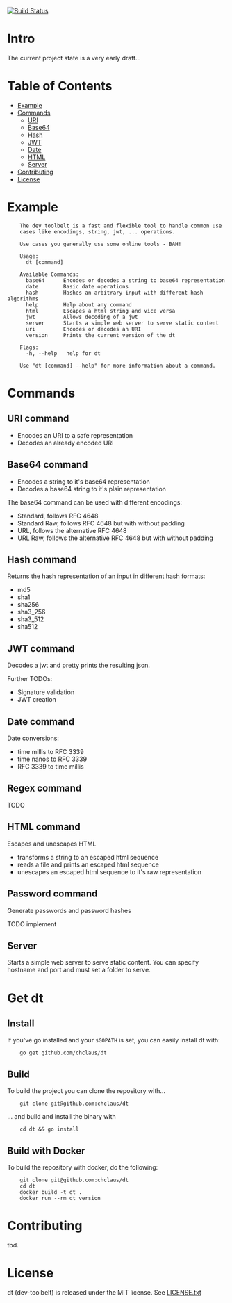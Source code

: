 [![Build Status](https://travis-ci.org/chclaus/dt.svg?branch=master)](https://travis-ci.org/chclaus/dt)

# Intro
The current project state is a very early draft...

# Table of Contents

- [Example](#example)
- [Commands](#commands)
  * [URI](#uri-command)
  * [Base64](#base64-command)
  * [Hash](#hash-command)
  * [JWT](#jwt-command)
  * [Date](#date-command)
  * [HTML](#html-command)
  * [Server](#server)
- [Contributing](#contributing)
- [License](#license)

# Example
        The dev toolbelt is a fast and flexible tool to handle common use
        cases like encodings, string, jwt, ... operations.

        Use cases you generally use some online tools - BAH!

        Usage:
          dt [command]

        Available Commands:
          base64      Encodes or decodes a string to base64 representation
          date        Basic date operations
          hash        Hashes an arbitrary input with different hash algorithms
          help        Help about any command
          html        Escapes a html string and vice versa
          jwt         Allows decoding of a jwt
          server      Starts a simple web server to serve static content
          uri         Encodes or decodes an URI
          version     Prints the current version of the dt

        Flags:
          -h, --help   help for dt

        Use "dt [command] --help" for more information about a command.

# Commands

## URI command
- Encodes an URI to a safe representation
- Decodes an already encoded URI

## Base64 command
- Encodes a string to it's base64 representation
- Decodes a base64 string to it's plain representation

The base64 command can be used with different encodings:
- Standard, follows RFC 4648
- Standard Raw, follows RFC 4648 but with without padding
- URL, follows the alternative RFC 4648
- URL Raw, follows the alternative RFC 4648 but with without padding

## Hash command
Returns the hash representation of an input in different hash formats:
- md5
- sha1
- sha256
- sha3_256
- sha3_512
- sha512

## JWT command
Decodes a jwt and pretty prints the resulting json.

Further TODOs:
- Signature validation
- JWT creation

## Date command
Date conversions:
- time millis to RFC 3339
- time nanos to RFC 3339
- RFC 3339 to time millis

## Regex command
TODO

## HTML command
Escapes and unescapes HTML
- transforms a string to an escaped html sequence
- reads a file and prints an escaped html sequence
- unescapes an escaped html sequence to it's raw representation


## Password command
Generate passwords and password hashes

TODO implement

## Server
Starts a simple web server to serve static content. You can specify
hostname and port and must set a folder to serve.


# Get dt
## Install
If you've go installed and your `$GOPATH` is set, you can easily install
dt with:

        go get github.com/chclaus/dt

## Build
To build the project you can clone the repository with...

        git clone git@github.com:chclaus/dt

... and build and install the binary with

        cd dt && go install

## Build with Docker
To build the repository with docker, do the following:

        git clone git@github.com:chclaus/dt
        cd dt
        docker build -t dt .
        docker run --rm dt version

# Contributing
tbd.

# License
dt (dev-toolbelt) is released under the MIT license. See [LICENSE.txt](LICENSE.txt)
